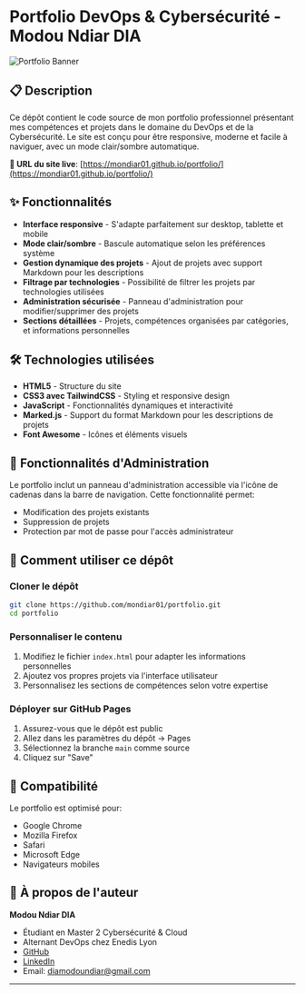 [image_0]: https://pfst.cf2.poecdn.net/base/image/f6961f00ae640276641918bd4434226255543de224dc50d1490e9c7777dab9a3?w=161&h=81&pmaid=309711590

# Portfolio DevOps & Cybersécurité - Modou Ndiar DIA

![Portfolio Banner][image_0]

## 📋 Description

Ce dépôt contient le code source de mon portfolio professionnel présentant mes compétences et projets dans le domaine du DevOps et de la Cybersécurité. Le site est conçu pour être responsive, moderne et facile à naviguer, avec un mode clair/sombre automatique.

**🔗 URL du site live**: [https://mondiar01.github.io/portfolio/](https://mondiar01.github.io/portfolio/)

## ✨ Fonctionnalités

- **Interface responsive** - S'adapte parfaitement sur desktop, tablette et mobile
- **Mode clair/sombre** - Bascule automatique selon les préférences système
- **Gestion dynamique des projets** - Ajout de projets avec support Markdown pour les descriptions
- **Filtrage par technologies** - Possibilité de filtrer les projets par technologies utilisées
- **Administration sécurisée** - Panneau d'administration pour modifier/supprimer des projets
- **Sections détaillées** - Projets, compétences organisées par catégories, et informations personnelles

## 🛠️ Technologies utilisées

- **HTML5** - Structure du site
- **CSS3 avec TailwindCSS** - Styling et responsive design
- **JavaScript** - Fonctionnalités dynamiques et interactivité
- **Marked.js** - Support du format Markdown pour les descriptions de projets
- **Font Awesome** - Icônes et éléments visuels

## 🚀 Fonctionnalités d'Administration

Le portfolio inclut un panneau d'administration accessible via l'icône de cadenas dans la barre de navigation. Cette fonctionnalité permet:

- Modification des projets existants
- Suppression de projets
- Protection par mot de passe pour l'accès administrateur

## 🔧 Comment utiliser ce dépôt

### Cloner le dépôt

```bash
git clone https://github.com/mondiar01/portfolio.git
cd portfolio
```

### Personnaliser le contenu

1. Modifiez le fichier `index.html` pour adapter les informations personnelles
2. Ajoutez vos propres projets via l'interface utilisateur
3. Personnalisez les sections de compétences selon votre expertise

### Déployer sur GitHub Pages

1. Assurez-vous que le dépôt est public
2. Allez dans les paramètres du dépôt → Pages
3. Sélectionnez la branche `main` comme source
4. Cliquez sur "Save"

## 📱 Compatibilité

Le portfolio est optimisé pour:
- Google Chrome
- Mozilla Firefox
- Safari
- Microsoft Edge
- Navigateurs mobiles

## 👤 À propos de l'auteur

**Modou Ndiar DIA**
- Étudiant en Master 2 Cybersécurité & Cloud
- Alternant DevOps chez Enedis Lyon
- [GitHub](https://github.com/mondiar01)
- [LinkedIn](https://www.linkedin.com/in/modou-ndiar-dia-20145a202/)
- Email: diamodoundiar@gmail.com

---
